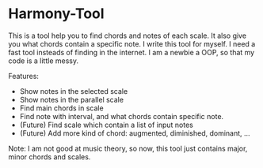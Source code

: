 # Harmony-Tool
This is a tool help you to find chords and notes of each scale. It also give you what chords contain a specific note. I write this tool for myself. I need a fast tool insteads of finding in the internet. I am a newbie a OOP, so that my code is a little messy.

Features:
- Show notes in the selected scale
- Show notes in the parallel scale
- Find main chords in scale
- Find note with interval, and what chords contain specific note.
- (Future) Find scale which contain a list of input notes
- (Future) Add more kind of chord: augmented, diminished, dominant, ...

Note: I am not good at music theory, so now, this tool just contains major, minor chords and scales.

